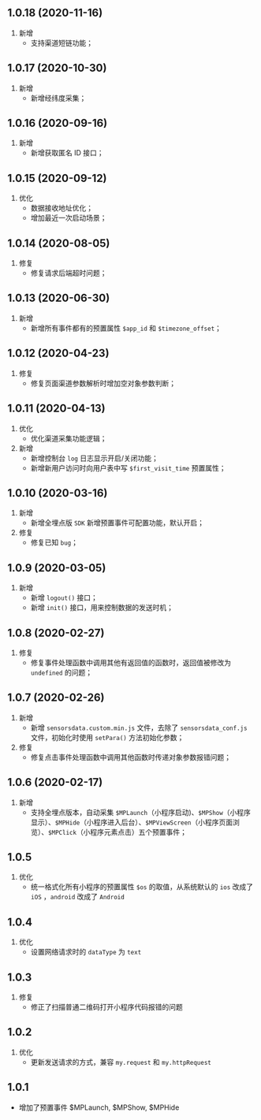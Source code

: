 ## 1.0.18 (2020-11-16)
1. 新增
    - 支持渠道短链功能；

## 1.0.17 (2020-10-30)
1. 新增
    - 新增经纬度采集；

## 1.0.16 (2020-09-16)
1. 新增
    - 新增获取匿名 ID 接口；

## 1.0.15 (2020-09-12)
1. 优化
    - 数据接收地址优化；
    - 增加最近一次启动场景；

## 1.0.14 (2020-08-05)
1. 修复
    - 修复请求后端超时问题；

## 1.0.13 (2020-06-30)
1. 新增
    - 新增所有事件都有的预置属性 `$app_id` 和 `$timezone_offset`；

## 1.0.12 (2020-04-23)
1. 修复
    - 修复页面渠道参数解析时增加空对象参数判断；

## 1.0.11 (2020-04-13)
1. 优化
    - 优化渠道采集功能逻辑；
2. 新增
    - 新增控制台 `log` 日志显示开启/关闭功能；
    - 新增新用户访问时向用户表中写 `$first_visit_time` 预置属性；

## 1.0.10 (2020-03-16)
1. 新增
    - 新增全埋点版 `SDK` 新增预置事件可配置功能，默认开启；
2. 修复
    - 修复已知 `bug`；

## 1.0.9 (2020-03-05)
1. 新增
    - 新增 `logout()` 接口；
    - 新增 `init()` 接口，用来控制数据的发送时机；

## 1.0.8 (2020-02-27)
1. 修复
    - 修复事件处理函数中调用其他有返回值的函数时，返回值被修改为 `undefined` 的问题；

## 1.0.7 (2020-02-26)
1. 新增
    - 新增 `sensorsdata.custom.min.js` 文件，去除了 `sensorsdata_conf.js` 文件，初始化时使用 `setPara()` 方法初始化参数；
2. 修复
    - 修复点击事件处理函数中调用其他函数时传递对象参数报错问题；

## 1.0.6 (2020-02-17)
1. 新增
    - 支持全埋点版本，自动采集 `$MPLaunch`（小程序启动)、`$MPShow`（小程序显示）、`$MPHide`（小程序进入后台）、`$MPViewScreen`（小程序页面浏览）、`$MPClick`（小程序元素点击）五个预置事件；

## 1.0.5
1. 优化
    - 统一格式化所有小程序的预置属性 `$os` 的取值，从系统默认的 `ios` 改成了 `iOS` ，`android` 改成了 `Android`

## 1.0.4
1. 优化
    - 设置网络请求时的 `dataType` 为 `text`

## 1.0.3
1. 修复
    - 修正了扫描普通二维码打开小程序代码报错的问题

## 1.0.2
1. 优化
    - 更新发送请求的方式，兼容 `my.request` 和 `my.httpRequest`

## 1.0.1
* 增加了预置事件 $MPLaunch, $MPShow, $MPHide